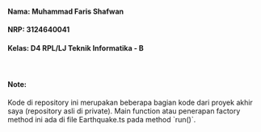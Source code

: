 <h4>Nama: Muhammad Faris Shafwan</h4>
<h4>NRP: 3124640041</h4>
<h4>Kelas: D4 RPL/LJ Teknik Informatika - B</h4>
<br>
<h4>Note:</h4>
Kode di repository ini merupakan beberapa bagian kode dari proyek akhir saya (repository asli di private). Main function atau penerapan factory method ini ada di file Earthquake.ts pada method `run()`.
